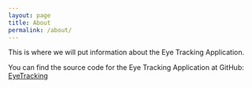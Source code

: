 ```yaml
---
layout: page
title: About
permalink: /about/
---
```


This is where we will put information about the Eye Tracking Application.

You can find the source code for the Eye Tracking Application at GitHub:
[EyeTracking](https://github.com/EyeTrackingCSE/eyetracking.git)

